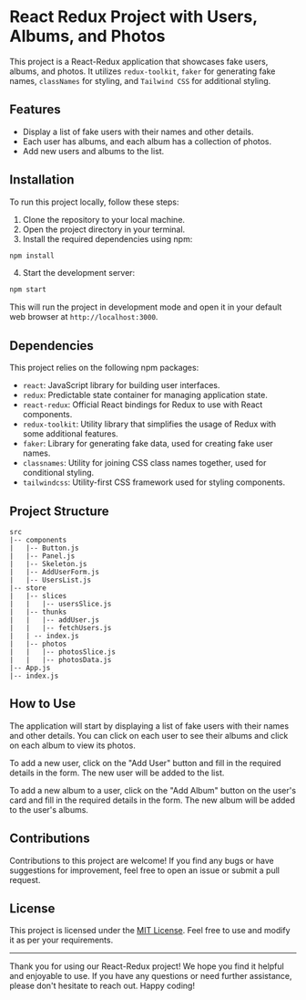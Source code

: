 # React Redux Project with  Users, Albums, and Photos

This project is a React-Redux application that showcases fake users, albums, and photos. It utilizes `redux-toolkit`, `faker` for generating fake names, `classNames` for styling, and `Tailwind CSS` for additional styling.

## Features

- Display a list of fake users with their names and other details.
- Each user has albums, and each album has a collection of photos.
- Add new users and albums to the list.

## Installation

To run this project locally, follow these steps:

1. Clone the repository to your local machine.
2. Open the project directory in your terminal.
3. Install the required dependencies using npm:

```bash
npm install
```

4. Start the development server:

```bash
npm start
```

This will run the project in development mode and open it in your default web browser at `http://localhost:3000`.

## Dependencies

This project relies on the following npm packages:

- `react`: JavaScript library for building user interfaces.
- `redux`: Predictable state container for managing application state.
- `react-redux`: Official React bindings for Redux to use with React components.
- `redux-toolkit`: Utility library that simplifies the usage of Redux with some additional features.
- `faker`: Library for generating fake data, used for creating fake user names.
- `classnames`: Utility for joining CSS class names together, used for conditional styling.
- `tailwindcss`: Utility-first CSS framework used for styling components.

## Project Structure

```
src
|-- components
|   |-- Button.js
|   |-- Panel.js
|   |-- Skeleton.js
|   |-- AddUserForm.js
|   |-- UsersList.js
|-- store
|   |-- slices
|   |   |-- usersSlice.js
|   |-- thunks
|   |   |-- addUser.js
|   |   |-- fetchUsers.js
|   | -- index.js
|   |-- photos
|   |   |-- photosSlice.js
|   |   |-- photosData.js
|-- App.js
|-- index.js
```

## How to Use

The application will start by displaying a list of fake users with their names and other details. You can click on each user to see their albums and click on each album to view its photos.

To add a new user, click on the "Add User" button and fill in the required details in the form. The new user will be added to the list.

To add a new album to a user, click on the "Add Album" button on the user's card and fill in the required details in the form. The new album will be added to the user's albums.

## Contributions

Contributions to this project are welcome! If you find any bugs or have suggestions for improvement, feel free to open an issue or submit a pull request.

## License

This project is licensed under the [MIT License](LICENSE). Feel free to use and modify it as per your requirements.

---

Thank you for using our React-Redux project! We hope you find it helpful and enjoyable to use. If you have any questions or need further assistance, please don't hesitate to reach out. Happy coding!